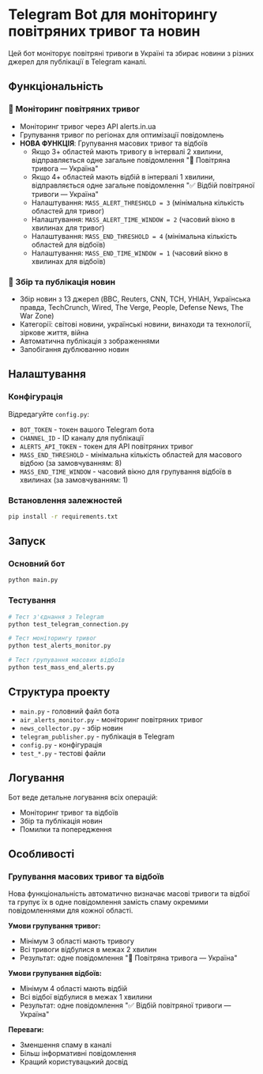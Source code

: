 # Telegram Bot для моніторингу повітряних тривог та новин

Цей бот моніторує повітряні тривоги в Україні та збирає новини з різних джерел для публікації в Telegram каналі.

## Функціональність

### 🚨 Моніторинг повітряних тривог
- Моніторинг тривог через API alerts.in.ua
- Групування тривог по регіонах для оптимізації повідомлень
- **НОВА ФУНКЦІЯ**: Групування масових тривог та відбоїв
  - Якщо 3+ областей мають тривогу в інтервалі 2 хвилини, відправляється одне загальне повідомлення "🚨 Повітряна тривога — Україна"
  - Якщо 4+ областей мають відбій в інтервалі 1 хвилини, відправляється одне загальне повідомлення "✅ Відбій повітряної тривоги — Україна"
  - Налаштування: `MASS_ALERT_THRESHOLD = 3` (мінімальна кількість областей для тривог)
  - Налаштування: `MASS_ALERT_TIME_WINDOW = 2` (часовий вікно в хвилинах для тривог)
  - Налаштування: `MASS_END_THRESHOLD = 4` (мінімальна кількість областей для відбоїв)
  - Налаштування: `MASS_END_TIME_WINDOW = 1` (часовий вікно в хвилинах для відбоїв)

### 📰 Збір та публікація новин
- Збір новин з 13 джерел (BBC, Reuters, CNN, ТСН, УНІАН, Українська правда, TechCrunch, Wired, The Verge, People, Defense News, The War Zone)
- Категорії: світові новини, українські новини, винаходи та технології, зіркове життя, війна
- Автоматична публікація з зображеннями
- Запобігання дублюванню новин

## Налаштування

### Конфігурація
Відредагуйте `config.py`:
- `BOT_TOKEN` - токен вашого Telegram бота
- `CHANNEL_ID` - ID каналу для публікації
- `ALERTS_API_TOKEN` - токен для API повітряних тривог
- `MASS_END_THRESHOLD` - мінімальна кількість областей для масового відбою (за замовчуванням: 8)
- `MASS_END_TIME_WINDOW` - часовий вікно для групування відбоїв в хвилинах (за замовчуванням: 1)

### Встановлення залежностей
```bash
pip install -r requirements.txt
```

## Запуск

### Основний бот
```bash
python main.py
```

### Тестування
```bash
# Тест з'єднання з Telegram
python test_telegram_connection.py

# Тест моніторингу тривог
python test_alerts_monitor.py

# Тест групування масових відбоїв
python test_mass_end_alerts.py
```

## Структура проекту

- `main.py` - головний файл бота
- `air_alerts_monitor.py` - моніторинг повітряних тривог
- `news_collector.py` - збір новин
- `telegram_publisher.py` - публікація в Telegram
- `config.py` - конфігурація
- `test_*.py` - тестові файли

## Логування

Бот веде детальне логування всіх операцій:
- Моніторинг тривог та відбоїв
- Збір та публікація новин
- Помилки та попередження

## Особливості

### Групування масових тривог та відбоїв
Нова функціональність автоматично визначає масові тривоги та відбої та групує їх в одне повідомлення замість спаму окремими повідомленнями для кожної області.

**Умови групування тривог:**
- Мінімум 3 області мають тривогу
- Всі тривоги відбулися в межах 2 хвилин
- Результат: одне повідомлення "🚨 Повітряна тривога — Україна"

**Умови групування відбоїв:**
- Мінімум 4 області мають відбій
- Всі відбої відбулися в межах 1 хвилини
- Результат: одне повідомлення "✅ Відбій повітряної тривоги — Україна"

**Переваги:**
- Зменшення спаму в каналі
- Більш інформативні повідомлення
- Кращий користувацький досвід 